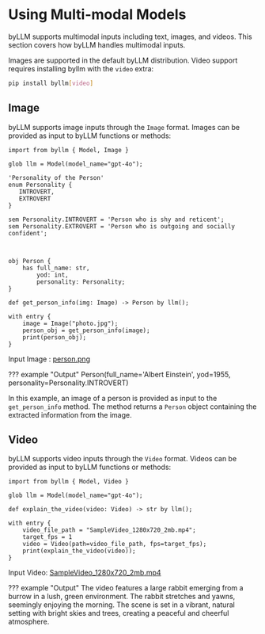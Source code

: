 # Using Multi-modal Models

byLLM supports multimodal inputs including text, images, and videos. This section covers how byLLM handles multimodal inputs.

Images are supported in the default byLLM distribution. Video support requires installing byllm with the `video` extra:

```bash
pip install byllm[video]
```

## Image

byLLM supports image inputs through the `Image` format. Images can be provided as input to byLLM functions or methods:

```jac
import from byllm { Model, Image }

glob llm = Model(model_name="gpt-4o");

'Personality of the Person'
enum Personality {
   INTROVERT,
   EXTROVERT
}

sem Personality.INTROVERT = 'Person who is shy and reticent';
sem Personality.EXTROVERT = 'Person who is outgoing and socially confident';



obj Person {
    has full_name: str,
        yod: int,
        personality: Personality;
}

def get_person_info(img: Image) -> Person by llm();

with entry {
    image = Image("photo.jpg");
    person_obj = get_person_info(image);
    print(person_obj);
}
```

Input Image :
[person.png](https://rarehistoricalphotos.com/wp-content/uploads/2022/06/albert-einstein-tongue-3.webp)


??? example "Output"
    Person(full_name='Albert Einstein', yod=1955, personality=Personality.INTROVERT)

In this example, an image of a person is provided as input to the `get_person_info` method. The method returns a `Person` object containing the extracted information from the image.

## Video

byLLM supports video inputs through the `Video` format. Videos can be provided as input to byLLM functions or methods:

```jac
import from byllm { Model, Video }

glob llm = Model(model_name="gpt-4o");

def explain_the_video(video: Video) -> str by llm();

with entry {
    video_file_path = "SampleVideo_1280x720_2mb.mp4";
    target_fps = 1
    video = Video(path=video_file_path, fps=target_fps);
    print(explain_the_video(video));
}
```

Input Video:
[SampleVideo_1280x720_2mb.mp4](https://github.com/Jaseci-Labs/jaseci/raw/refs/heads/main/jac-byllm/tests/fixtures/SampleVideo_1280x720_2mb.mp4)


??? example "Output"
    The video features a large rabbit emerging from a burrow in a lush, green environment. The rabbit stretches and yawns, seemingly enjoying the morning. The scene is set in a vibrant, natural setting with bright skies and trees, creating a peaceful and cheerful atmosphere.
